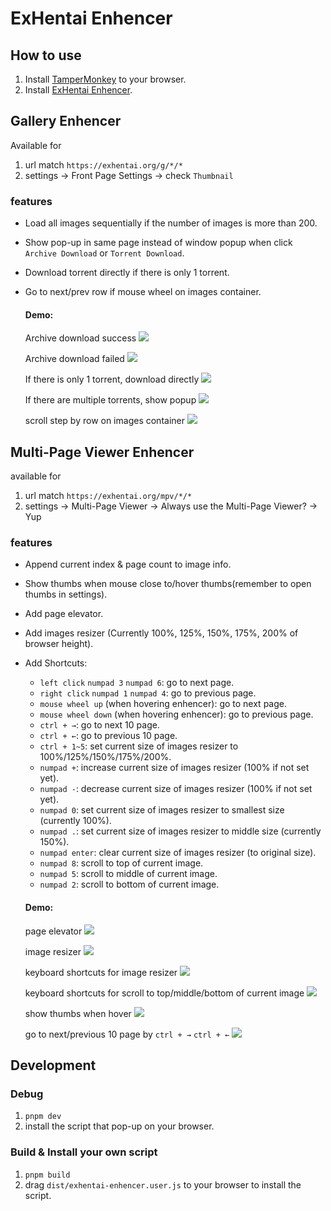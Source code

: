 # ExHentai Enhencer

## How to use
1. Install [TamperMonkey](https://chrome.google.com/webstore/detail/tampermonkey/dhdgffkkebhmkfjojejmpbldmpobfkfo) to your browser.
2. Install [ExHentai Enhencer](https://github.com/sk2589822/Exhentai-Enhencer/raw/master/dist/exhentai-enhencer.user.js).

## Gallery Enhencer
Available for
1. url match ```https://exhentai.org/g/*/*```
2. settings -> Front Page Settings -> check `Thumbnail`

### features

* Load all images sequentially if the number of images is more than 200.
* Show pop-up in same page instead of window popup when click `Archive Download` or `Torrent Download`.
* Download torrent directly if there is only 1 torrent.
* Go to next/prev row if mouse wheel on images container.


  #### Demo:
  Archive download success
  ![](https://imgur.com/a8hzlNN.gif)

  Archive download failed
  ![](https://imgur.com/hBmh7A7.gif)

  If there is only 1 torrent, download directly
  ![](https://imgur.com/kdu3MyP.gif)

  If there are multiple torrents, show popup
  ![](https://imgur.com/bXd1YJH.gif)

  scroll step by row on images container
  ![](https://imgur.com/nBqGhBh.gif)
  

## Multi-Page Viewer Enhencer
available for 
1. url match ```https://exhentai.org/mpv/*/*```
2. settings -> Multi-Page Viewer -> Always use the Multi-Page Viewer? -> Yup

### features

* Append current index & page count to image info.
* Show thumbs when mouse close to/hover thumbs(remember to open thumbs in settings).
* Add page elevator.
* Add images resizer (Currently 100%, 125%, 150%, 175%, 200% of browser height). 
* Add Shortcuts:
  * `left click` `numpad 3` `numpad 6`: go to next page.
  * `right click` `numpad 1` `numpad 4`: go to previous page.
  * `mouse wheel up` (when hovering enhencer): go to next page.
  * `mouse wheel down` (when hovering enhencer): go to previous page.
  * `ctrl + →`: go to next 10 page.
  * `ctrl + ←`: go to previous 10 page.
  * `ctrl + 1~5`: set current size of images resizer to 100%/125%/150%/175%/200%.
  * `numpad +`: increase current size of images resizer (100% if not set yet).
  * `numpad -`: decrease current size of images resizer (100% if not set yet).
  * `numpad 0`: set current size of images resizer to smallest size (currently 100%).
  * `numpad .`: set current size of images resizer to middle size (currently 150%).
  * `numpad enter`: clear current size of images resizer (to original size).
  * `numpad 8`: scroll to top of current image.
  * `numpad 5`: scroll to middle of current image.
  * `numpad 2`: scroll to bottom of current image.

  #### Demo:
  page elevator
  ![](https://imgur.com/pmwTRuJ.gif)

  image resizer
  ![](https://imgur.com/Jv2hMgJ.gif)

  keyboard shortcuts for image resizer
  ![](https://imgur.com/8IRzMkH.gif)

  keyboard shortcuts for scroll to top/middle/bottom of current image
  ![](https://imgur.com/552vKHC.gif)

  show thumbs when hover
  ![](https://imgur.com/RoVA7iX.gif)
  
  go to next/previous 10 page by `ctrl + →` `ctrl + ←`
  ![](https://imgur.com/5viyiJ8.gif)

## Development

### Debug
1. ```pnpm dev```
2. install the script that pop-up on your browser.

### Build & Install your own script
1. ```pnpm build```
2. drag `dist/exhentai-enhencer.user.js` to your browser to install the script.
